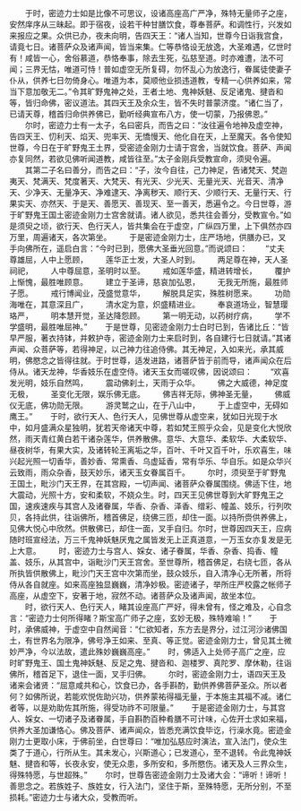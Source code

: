 <!-- { "loadSidebar": true } -->
　　于时，密迹力士如是比像不可思议，设诸高座高广严净，殊特无量师子之座，安然庠序从三昧起。即于宿夜，设若干种甘膳饮食，尊奉菩萨。和调性行，兴发如来报应之果。众供已办，夜未向明，告四天王：“诸人当知，世尊今日诣我宫食，请竟七日。诸菩萨众及诸声闻，皆当来集。仁等恭恪设无放逸，大圣难遇，亿世时有！咸皆一心，舍俗慕道，恭恪奉事，除去生死，弘慈至道。时亦难遭，法不可闻；三界无怙，唯道可恃！普如虚空无所复碍，勿怀乱心为放逸行，眷属徒使妻子仆从，供养七日勿倚身心。唯道为本，莫顺他业损违道教，专精一心供养如来，常当下意加敬无二。”令其旷野鬼神之处，王者土地、鬼神妖魅、反足诸鬼、揵沓和等，皆归命佛，密议道法。其四天王及余众生，皆不失时普蒙济度。“诸仁当了，已请天尊，稽首归命供养佛已，勤听经典宣布八方，使一切蒙，乃报佛恩。”
　　尔时，密迹力士有一太子，名曰密兵，而告之曰：“汝往遍令地神及虚空神，告四天王、忉利天、焰天、兜率天、无憍慢天、他化自在天，上至魔天。各令使知世尊，今日在于旷野鬼王土界，受密迹金刚力士请于宫舍，当就饮食。菩萨、声闻亦复同然，若欲见佛听闻道教，咸皆往至。”太子金刚兵受教宣命，须臾令遍。
　　其第二子名曰善分，而告之曰：“子，汝今自往，己力神足，告诸梵天、梵迦夷天、梵满天、梵度著天、大梵天、有光天、少光天、无量光天、光音天、清净天、少净天、无量净天、净难逮天、净离秽天、顺行天、少顺行天、无量行天、行果实天、亦然天、于是天、善愿天、善现天、至一善天，悉遍令之。今日世尊，游于旷野鬼王国土密迹金刚力士宫舍就请。诸人欲见，悉共往会善分，受教宣令。”如是须臾之顷，欲行天、色行天人，皆共集会在于虚空，广纵四万里，上下俱然亦四万里，周遍诸天，各次第坐。
　　于是密迹金刚力士，庄严场地，供膳办已，叉手向佛所在，遥启白言：“今时已到，愿佛大圣垂光回意。”而说颂曰：
　　“丈夫尊雄屈，人中上愿顾，
　　莲华正士发，大圣人时到。
　　两足尊在神，天人圣祠祀，
　　人中尊屈意，圣明时以至。
　　戒如莲华盛，精进转增长，
　　覆护上惭愧，最胜唯顾意。
　　建立于圣谛，慈哀加弘恩，
　　无我无所施，最胜师子愿。
　　戒行博闻业，茂盛觉意华，
　　解脱具足实，殊胜树愿来。
　　功勋海唯在，其意深且广，
　　清水定为意，炽盛精进业。
　　奉哀道场业，智慧璎珞严，
　　明本慧开觉，圣达降怨顾。
　　第一明无动，以药树疗病，
　　学不学盛明，最胜唯屈神。”
　　于是世尊，见密迹金刚力士白时已到，告诸比丘：“皆早严服，著衣持钵，并敕护寺，密迹金刚力士来启时到，各自建行七日就请。”其诸声闻、众菩萨等，若得神足，以己神力往追侍佛。其无神足，入如来光，承其威明，佛愍念之皆得往就。于时世尊，适发进路，诸菩萨皆于前而导，诸声闻众在后侍从。诸天龙神，华香妓乐在虚空侍。诸天玉女而嗟叹佛，因说颂曰：
　　“欢喜发光明，妓乐自然鸣，
　　震动佛刹土，天雨于众华。
　　佛之大威德，神足度无极，
　　圣变化无限，娱乐佛无底。
　　佛吉祥无际，佛神圣无量，
　　佛威仪无底，佛功勋无限。
　　游灵鹫之山，在于八山中，
　　于上虚空中，无碍如鹰王。”
　　于时，欲行天人、色行天人，见佛世尊从虚空来，犹如日光现于水中，如月盛满众星独明，犹若天帝诸天中尊，若如梵王照乎众会，见是变化大悦欣然，雨天青红黄白若干诸杂莲华，供养散佛。意华、大意华、柔软华、大柔软华、昼夜树华，有果大实，及诸转轮王离垢之华，百叶、千叶又百千叶，乐欢喜生，味兴起光照一切香华，善妙香、常熏香、乌虚延香，常有华乐、华自乐。如是众华兴云致雨，雨众杂香，鼓天妙乐，诸天玉女眷属百千。
　　尔时，须臾至于旷野鬼王国土，毗沙门天王界，在其宫殿，一切声闻、诸菩萨众眷属围绕。佛适下住，地大震动，光照十方，安和柔软，不娆众生。时，四天王见佛世尊到大旷野鬼王之国，速疾速疾与其宫人及诸眷属，华香、杂香、泽香、缯彩、幢盖、妓乐，行列吹贝，各持此供，往诣佛所，稽首佛足，绕佛三匝，却住一面。以持所赍供养佛上，见佛大悦心中欣然。供散佛已，却住一面，叉手自归。尔时，世尊因四天王，应病随时班宣经法，万三千鬼神妖魅厌鬼之属皆发无上正真道意，一万玉女亦复发是无上大意。
　　时，密迹力士与宫人、婇女、诸子眷属，华香、杂香、捣香、幢盖、妓乐，从其宫中，诣毗沙门天王宫舍。至世尊所，稽首佛足，右绕七匝，各从所执皆供散佛上，毗沙门天王宫中次第而坐，鼓众妓乐，自入清净心无所著，所将侍从各自就座。如来高座独显巍巍，清净妙极。密迹诸子，举所庄严校露之帐师子高座，从虚空下，安著于地，寂然不动。诸菩萨众及诸声闻，故坐本位。
　　时，欲行天人、色行天人，睹其设座高广严好，得未曾有，怪之难及，心自念言：“密迹力士何所得睹？斯宝高广师子之座，玄妙无极，殊特难喻！”
　　于时，承佛威神，于虚空中自然闻音：“仁欲知者，东方去是界分，过江河沙诸佛国土，有世界名为限净，佛号净王如来、至真、等正觉。密迹金刚力士，曾见其土微妙严净，今以法故，遣此殊妙巍巍高座。”
　　时，佛适入上处师子高广之座，应时旷野鬼王、国土鬼神妖魅、反足之鬼、揵沓和、迦楼罗、真陀罗、摩休勒，往诣佛所，稽首足下，退住一面，叉手归佛。
　　尔时，密迹金刚力士，语四天王及诸来会诸贤：“屈意咸共和心，饮食已办，各手斟酌，勤供养佛菩萨圣众。所以者何？如佛所说，若能欢悦佐助兴功，供养蒙祐得福无量，于本施主其福不减。诸仁者等，以是劝助佐其所施，得受功祚不可限量。”
　　于是密迹金刚力士，与其宫人、婇女、一切诸子及诸眷属，手自斟酌百种肴膳不可计味，心佐开士求如来福，供养大圣加谦恪心。佛及菩萨、诸声闻众，皆悉充满饮食毕讫，行澡水竟。密迹金刚力士更取小床，于佛前坐，白世尊曰：“唯加弘慈应时演法，宣入法门，使众生类了于道心，行所从生。其未发心，兴斯道心；已发道心，至不退转。令此鬼神妖魅、揵沓和等，长夜永安，使无众患，多所安和，多所愍伤。诸天及人三界众生，得殊特愿，与世超殊。”
　　尔时，世尊告密迹金刚力士及诸大会：“谛听！谛听！善思念之。若族姓子、族姓女，行入法门，坚住于斯，至殊特愿，无所分别，不至损耗。”密迹力士与诸大众，受教而听。
